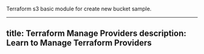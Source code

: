 Terraform s3 basic module for create new bucket sample.

---
title: Terraform Manage Providers
description: Learn to Manage Terraform Providers
---
